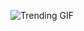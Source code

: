 ![Trending GIF](https://media4.giphy.com/media/v1.Y2lkPThiYjIxNzcyb215aDh2MDZjenV6aG5odzg1bzg5M3Uxdzc4NGh5b2tlMjdoMDJsdyZlcD12MV9naWZzX3NlYXJjaCZjdD1n/bGgsc5mWoryfgKBx1u/giphy.gif)
